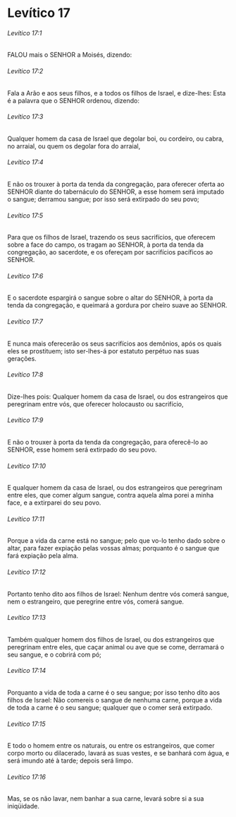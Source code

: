# Levítico 17

###### Levítico 17:1

FALOU mais o SENHOR a Moisés, dizendo:

###### Levítico 17:2

Fala a Arão e aos seus filhos, e a todos os filhos de Israel, e dize-lhes: Esta é a palavra que o SENHOR ordenou, dizendo:

###### Levítico 17:3

Qualquer homem da casa de Israel que degolar boi, ou cordeiro, ou cabra, no arraial, ou quem os degolar fora do arraial,

###### Levítico 17:4

E não os trouxer à porta da tenda da congregação, para oferecer oferta ao SENHOR diante do tabernáculo do SENHOR, a esse homem será imputado o sangue; derramou sangue; por isso será extirpado do seu povo;

###### Levítico 17:5

Para que os filhos de Israel, trazendo os seus sacrifícios, que oferecem sobre a face do campo, os tragam ao SENHOR, à porta da tenda da congregação, ao sacerdote, e os ofereçam por sacrifícios pacíficos ao SENHOR.

###### Levítico 17:6

E o sacerdote espargirá o sangue sobre o altar do SENHOR, à porta da tenda da congregação, e queimará a gordura por cheiro suave ao SENHOR.

###### Levítico 17:7

E nunca mais oferecerão os seus sacrifícios aos demônios, após os quais eles se prostituem; isto ser-lhes-á por estatuto perpétuo nas suas gerações.

###### Levítico 17:8

Dize-lhes pois: Qualquer homem da casa de Israel, ou dos estrangeiros que peregrinam entre vós, que oferecer holocausto ou sacrifício,

###### Levítico 17:9

E não o trouxer à porta da tenda da congregação, para oferecê-lo ao SENHOR, esse homem será extirpado do seu povo.

###### Levítico 17:10

E qualquer homem da casa de Israel, ou dos estrangeiros que peregrinam entre eles, que comer algum sangue, contra aquela alma porei a minha face, e a extirparei do seu povo.

###### Levítico 17:11

Porque a vida da carne está no sangue; pelo que vo-lo tenho dado sobre o altar, para fazer expiação pelas vossas almas; porquanto é o sangue que fará expiação pela alma.

###### Levítico 17:12

Portanto tenho dito aos filhos de Israel: Nenhum dentre vós comerá sangue, nem o estrangeiro, que peregrine entre vós, comerá sangue.

###### Levítico 17:13

Também qualquer homem dos filhos de Israel, ou dos estrangeiros que peregrinam entre eles, que caçar animal ou ave que se come, derramará o seu sangue, e o cobrirá com pó;

###### Levítico 17:14

Porquanto a vida de toda a carne é o seu sangue; por isso tenho dito aos filhos de Israel: Não comereis o sangue de nenhuma carne, porque a vida de toda a carne é o seu sangue; qualquer que o comer será extirpado.

###### Levítico 17:15

E todo o homem entre os naturais, ou entre os estrangeiros, que comer corpo morto ou dilacerado, lavará as suas vestes, e se banhará com água, e será imundo até à tarde; depois será limpo.

###### Levítico 17:16

Mas, se os não lavar, nem banhar a sua carne, levará sobre si a sua iniqüidade.

